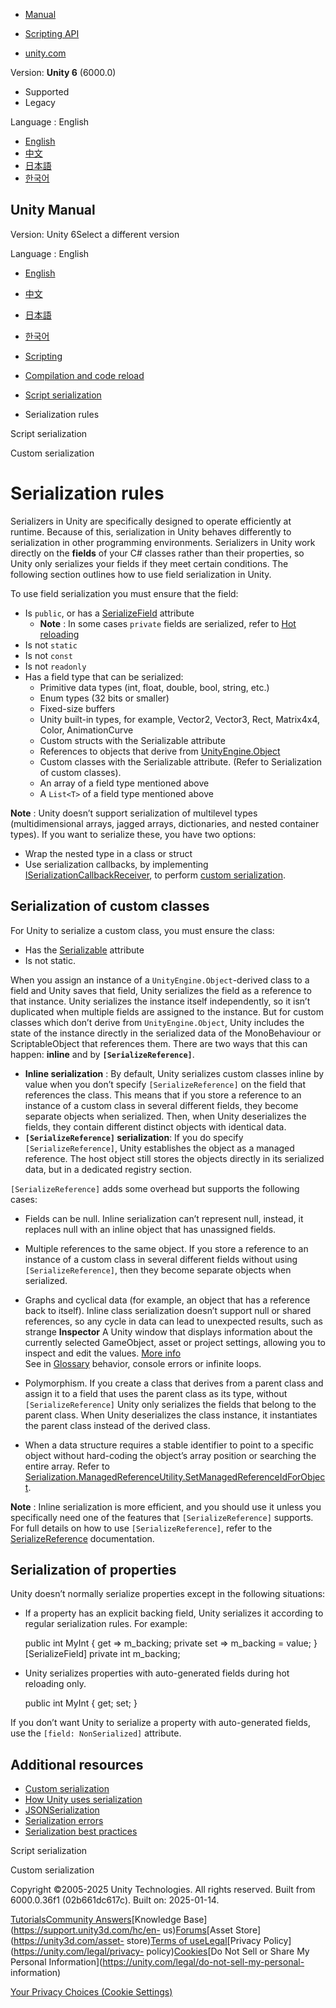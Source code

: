 [](https://docs.unity3d.com)

  * [Manual](../Manual/index.html)
  * [Scripting API](../ScriptReference/index.html)

  * [unity.com](https://unity.com/)

Version: **Unity 6** (6000.0)

  * Supported
  * Legacy

Language : English

  * [English](/Manual/script-serialization-rules.html)
  * [中文](/cn/current/Manual/script-serialization-rules.html)
  * [日本語](/ja/current/Manual/script-serialization-rules.html)
  * [한국어](/kr/current/Manual/script-serialization-rules.html)

[](https://docs.unity3d.com)

## Unity Manual

Version: Unity 6Select a different version

Language : English

  * [English](/Manual/script-serialization-rules.html)
  * [中文](/cn/current/Manual/script-serialization-rules.html)
  * [日本語](/ja/current/Manual/script-serialization-rules.html)
  * [한국어](/kr/current/Manual/script-serialization-rules.html)

  * [Scripting](scripting.html)
  * [Compilation and code reload ](compilation-and-code-reload.html)
  * [Script serialization](script-serialization.html)
  * Serialization rules

[](script-serialization.html)

Script serialization

[](script-serialization-custom-serialization.html)

Custom serialization

# Serialization rules

Serializers in Unity are specifically designed to operate efficiently at
runtime. Because of this, serialization in Unity behaves differently to
serialization in other programming environments. Serializers in Unity work
directly on the **fields** of your C# classes rather than their properties, so
Unity only serializes your fields if they meet certain conditions. The
following section outlines how to use field serialization in Unity.

To use field serialization you must ensure that the field:

  * Is `public`, or has a [SerializeField](../ScriptReference/SerializeField.html) attribute 
    * **Note** : In some cases `private` fields are serialized, refer to [Hot reloading](script-serialization-how-unity-uses.html#hot-reload)
  * Is not `static`
  * Is not `const`
  * Is not `readonly`
  * Has a field type that can be serialized: 
    * Primitive data types (int, float, double, bool, string, etc.)
    * Enum types (32 bits or smaller)
    * Fixed-size buffers
    * Unity built-in types, for example, Vector2, Vector3, Rect, Matrix4x4, Color, AnimationCurve
    * Custom structs with the Serializable attribute
    * References to objects that derive from [UnityEngine.Object](../ScriptReference/Object.html)
    * Custom classes with the Serializable attribute. (Refer to Serialization of custom classes).
    * An array of a field type mentioned above
    * A `List<T>` of a field type mentioned above

**Note** : Unity doesn’t support serialization of multilevel types
(multidimensional arrays, jagged arrays, dictionaries, and nested container
types). If you want to serialize these, you have two options:

  * Wrap the nested type in a class or struct
  * Use serialization callbacks, by implementing [ISerializationCallbackReceiver](../ScriptReference/ISerializationCallbackReceiver.html), to perform [custom serialization](script-serialization-custom-serialization.html).

##  Serialization of custom classes

For Unity to serialize a custom class, you must ensure the class:

  * Has the [Serializable](../ScriptReference/Serializable.html) attribute
  * Is not static.

When you assign an instance of a `UnityEngine.Object`-derived class to a field
and Unity saves that field, Unity serializes the field as a reference to that
instance. Unity serializes the instance itself independently, so it isn’t
duplicated when multiple fields are assigned to the instance. But for custom
classes which don’t derive from `UnityEngine.Object`, Unity includes the state
of the instance directly in the serialized data of the MonoBehaviour or
ScriptableObject that references them. There are two ways that this can
happen: **inline** and by **`[SerializeReference]`**.

  * **Inline serialization** : By default, Unity serializes custom classes inline by value when you don’t specify `[SerializeReference]` on the field that references the class. This means that if you store a reference to an instance of a custom class in several different fields, they become separate objects when serialized. Then, when Unity deserializes the fields, they contain different distinct objects with identical data.
  * **`[SerializeReference]` serialization**: If you do specify `[SerializeReference]`, Unity establishes the object as a managed reference. The host object still stores the objects directly in its serialized data, but in a dedicated registry section.

`[SerializeReference]` adds some overhead but supports the following cases:

  * Fields can be null. Inline serialization can’t represent null, instead, it replaces null with an inline object that has unassigned fields.
  * Multiple references to the same object. If you store a reference to an instance of a custom class in several different fields without using `[SerializeReference]`, then they become separate objects when serialized.
  * Graphs and cyclical data (for example, an object that has a reference back to itself). Inline class serialization doesn’t support null or shared references, so any cycle in data can lead to unexpected results, such as strange **Inspector** A Unity window that displays information about the currently selected GameObject, asset or project settings, allowing you to inspect and edit the values. [More info](UsingTheInspector.html)  
See in [Glossary](Glossary.html#Inspector) behavior, console errors or
infinite loops.

  * Polymorphism. If you create a class that derives from a parent class and assign it to a field that uses the parent class as its type, without `[SerializeReference]` Unity only serializes the fields that belong to the parent class. When Unity deserializes the class instance, it instantiates the parent class instead of the derived class.
  * When a data structure requires a stable identifier to point to a specific object without hard-coding the object’s array position or searching the entire array. Refer to [Serialization.ManagedReferenceUtility.SetManagedReferenceIdForObject](../ScriptReference/Serialization.ManagedReferenceUtility.SetManagedReferenceIdForObject.html).

**Note** : Inline serialization is more efficient, and you should use it
unless you specifically need one of the features that `[SerializeReference]`
supports. For full details on how to use `[SerializeReference]`, refer to the
[SerializeReference](../ScriptReference/SerializeReference.html)
documentation.

## Serialization of properties

Unity doesn’t normally serialize properties except in the following
situations:

  * If a property has an explicit backing field, Unity serializes it according to regular serialization rules. For example:

    
    
    public int MyInt
    {
    get => m_backing;
    private set => m_backing = value;
    }
    [SerializeField] private int m_backing;
    

  * Unity serializes properties with auto-generated fields during hot reloading only.

    
    
    public int MyInt { get; set; }
    

If you don’t want Unity to serialize a property with auto-generated fields,
use the `[field: NonSerialized]` attribute.

## Additional resources

  * [Custom serialization](script-serialization-custom-serialization.html)
  * [How Unity uses serialization](script-serialization-how-unity-uses.html)
  * [JSONSerialization](json-serialization.html)
  * [Serialization errors](script-serialization-errors.html)
  * [Serialization best practices](script-serialization-best-practices.html)

[](script-serialization.html)

Script serialization

[](script-serialization-custom-serialization.html)

Custom serialization

Copyright ©2005-2025 Unity Technologies. All rights reserved. Built from
6000.0.36f1 (02b661dc617c). Built on: 2025-01-14.

[Tutorials](https://learn.unity.com/)[Community
Answers](https://answers.unity3d.com)[Knowledge
Base](https://support.unity3d.com/hc/en-
us)[Forums](https://forum.unity3d.com)[Asset Store](https://unity3d.com/asset-
store)[Terms of
use](https://docs.unity3d.com/Manual/TermsOfUse.html)[Legal](https://unity.com/legal)[Privacy
Policy](https://unity.com/legal/privacy-
policy)[Cookies](https://unity.com/legal/cookie-policy)[Do Not Sell or Share
My Personal Information](https://unity.com/legal/do-not-sell-my-personal-
information)

[Your Privacy Choices (Cookie Settings)](javascript:void\(0\);)

